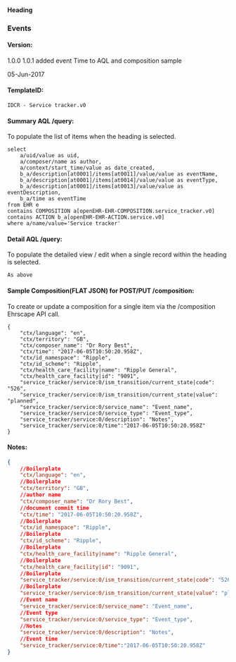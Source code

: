#### Heading

### Events

#### Version:
1.0.0
1.0.1
added event Time to AQL and composition sample

05-Jun-2017

#### TemplateID:
`IDCR - Service tracker.v0`

#### Summary AQL /query:

To populate the list of items when the heading is selected.

```
select
    a/uid/value as uid,
    a/composer/name as author,
    a/context/start_time/value as date_created,
    b_a/description[at0001]/items[at0011]/value/value as eventName,
    b_a/description[at0001]/items[at0014]/value/value as eventType,
    b_a/description[at0001]/items[at0013]/value/value as eventDescription,
    b_a/time as eventTime
from EHR e
contains COMPOSITION a[openEHR-EHR-COMPOSITION.service_tracker.v0]
contains ACTION b_a[openEHR-EHR-ACTION.service.v0]
where a/name/value='Service tracker'
```

#### Detail AQL /query:
To populate the detailed view / edit when a single record within the heading is selected.

```
As above
```

#### Sample Composition(FLAT JSON) for POST/PUT /composition:

To create or update a composition for a single item via the /composition Ehrscape API call.

```
{
    "ctx/language": "en",
    "ctx/territory": "GB",
    "ctx/composer_name": "Dr Rory Best",
    "ctx/time": "2017-06-05T10:50:20.958Z",
    "ctx/id_namespace": "Ripple",
    "ctx/id_scheme": "Ripple",
    "ctx/health_care_facility|name": "Ripple General",
    "ctx/health_care_facility|id": "9091",
    "service_tracker/service:0/ism_transition/current_state|code": "526",
    "service_tracker/service:0/ism_transition/current_state|value": "planned",
    "service_tracker/service:0/service_name": "Event_name",
    "service_tracker/service:0/service_type": "Event_type",
    "service_tracker/service:0/description": "Notes",
    "service_tracker/service:0/time":"2017-06-05T10:50:20.958Z"
}

```

#### Notes:
```json
{
    //Boilerplate
    "ctx/language": "en",
    //Boilerplate
    "ctx/territory": "GB",
    //author name
    "ctx/composer_name": "Dr Rory Best",
    //document commit time
    "ctx/time": "2017-06-05T10:50:20.958Z",
    //Boilerplate
    "ctx/id_namespace": "Ripple",
    //Boilerplate
    "ctx/id_scheme": "Ripple",
    //Boilerplate
    "ctx/health_care_facility|name": "Ripple General",
    //Boilerplate
    "ctx/health_care_facility|id": "9091",
    //Boilerplate
    "service_tracker/service:0/ism_transition/current_state|code": "526",
    //Boilerplate
    "service_tracker/service:0/ism_transition/current_state|value": "planned",
    //Event name
    "service_tracker/service:0/service_name": "Event_name",
    //Event type
    "service_tracker/service:0/service_type": "Event_type",
    //Notes
    "service_tracker/service:0/description": "Notes",
    //Event time
    "service_tracker/service:0/time":"2017-06-05T10:50:20.958Z"
}
```
